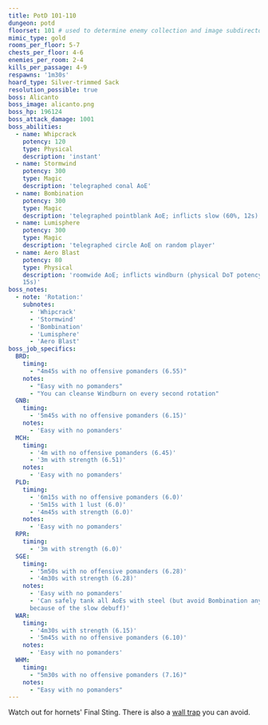 ```yaml
---
title: PotD 101-110
dungeon: potd
floorset: 101 # used to determine enemy collection and image subdirectory
mimic_type: gold
rooms_per_floor: 5-7
chests_per_floor: 4-6
enemies_per_room: 2-4
kills_per_passage: 4-9
respawns: '1m30s'
hoard_type: Silver-trimmed Sack
resolution_possible: true
boss: Alicanto
boss_image: alicanto.png
boss_hp: 196124
boss_attack_damage: 1001
boss_abilities:
  - name: Whipcrack
    potency: 120
    type: Physical
    description: 'instant'
  - name: Stormwind
    potency: 300
    type: Magic
    description: 'telegraphed conal AoE'
  - name: Bombination
    potency: 300
    type: Magic
    description: 'telegraphed pointblank AoE; inflicts slow (60%, 12s)'
  - name: Lumisphere
    potency: 300
    type: Magic
    description: 'telegraphed circle AoE on random player'
  - name: Aero Blast
    potency: 80
    type: Physical
    description: 'roomwide AoE; inflicts windburn (physical DoT potency 50,
    15s)'
boss_notes:
  - note: 'Rotation:'
    subnotes:
      - 'Whipcrack'
      - 'Stormwind'
      - 'Bombination'
      - 'Lumisphere'
      - 'Aero Blast'
boss_job_specifics:
  BRD:
    timing:
      - "4m45s with no offensive pomanders (6.55)"
    notes:
      - "Easy with no pomanders"
      - "You can cleanse Windburn on every second rotation"
  GNB:
    timing:
      - '5m45s with no offensive pomanders (6.15)'
    notes:
      - 'Easy with no pomanders'
  MCH:
    timing:
      - '4m with no offensive pomanders (6.45)'
      - '3m with strength (6.51)'
    notes:
      - 'Easy with no pomanders'
  PLD:
    timing:
      - '6m15s with no offensive pomanders (6.0)'
      - '5m15s with 1 lust (6.0)'
      - '4m45s with strength (6.0)'
    notes:
      - 'Easy with no pomanders'
  RPR:
    timing:
      - '3m with strength (6.0)'
  SGE:
    timing:
      - '5m50s with no offensive pomanders (6.28)'
      - '4m30s with strength (6.28)'
    notes:
      - 'Easy with no pomanders'
      - 'Can safely tank all AoEs with steel (but avoid Bombination anyway
      because of the slow debuff)'
  WAR:
    timing:
      - '4m30s with strength (6.15)'
      - '5m45s with no offensive pomanders (6.10)'
    notes:
      - 'Easy with no pomanders'
  WHM:
    timing:
      - "5m30s with no offensive pomanders (7.16)"
    notes:
      - "Easy with no pomanders"
---
```


Watch out for hornets' Final Sting. There is also a
[wall trap](/wall_traps.html#potd-81-109) you can avoid.
